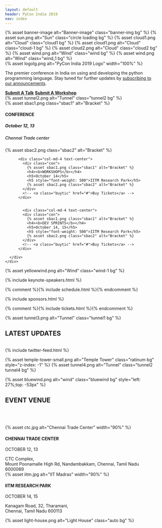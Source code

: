 ```yaml
---
layout: default
header: PyCon India 2019
nav: index
---
```


<section class="pycon-banner">
  {% asset banner-image alt="Banner-image" class="banner-img bg" %}
  {% asset sun.png alt="Sun" class="circle loading bg" %}
  {% asset cloud1.png alt="Cloud" class="cloud1 bg" %}
  {% asset cloud1.png alt="Cloud" class="cloud-1 bg" %}
  {% asset cloud2.png alt="Cloud" class="cloud2 bg" %}
  {% asset wind.png alt="Wind" class="wind bg" %}
  {% asset wind.png alt="Wind" class="wind_1 bg" %}

  <div class="container">
    <div class="row">
      <div class="col-md-6"></div>
      <div class="col-md-6">
        <div class="pycon-banner-text">
          <div class="text-center conference">
            {% asset logolg.png alt="PyCon India 2019 Logo" width="100%" %}
	    <p>
		The premier conference in India on using and
		developing the python programming language. Stay tuned
		for further updates by <a
		href="https://goo.gl/forms/GdtTebWL7mn3oKtW2">subscribing
		to our announcements</a>.
	    </p>
          </div>
          <!-- <div class="text-center pycon-speakers-img dwd-buyticket" style="position: relative;">
            <a href="#pyc-count" class="dwd-link"><b>BOOK TICKETS</b></a>
          </div> -->
          <div class="text-center pycon-speakers-img dwd-buyticket" style="position: relative;">
            <a href="https://in.pycon.org/cfp/2019/proposals/" class="dwd-link"><b>Submit A Talk</b></a>
            <a href="https://in.pycon.org/cfp/workshops-2019/proposals/" class="dwd-link"><b>Submit A Workshop</b></a>
          </div>
        </div>
      </div>
    </div>
  </div>
  {% asset tunnel2.png alt="Tunnel" class="tunnel2 bg" %}
</section>

<section class="pycon-counter" id="pyc-count">
  <div class="counter">
    <div class="container">
      <div class="row text-center wow fadeInDown">
          <div class="col-md-4 text-center">
            <div class="con">
              {% asset sbac1.png class="sbac1" alt="Bracket" %}
              <h4><b>CONFERENCE</b></h4>
              <h5>October 12, 13</h5>
              <h5 style="font-weight: 500">Chennai Trade center</h5>
              {% asset sbac2.png class="sbac2" alt="Bracket" %}
            </div>
            <!-- <a class="buytic" href="#">Buy Tickets</a> -->
          </div>

          <div class="col-md-4 text-center">
            <div class="con">
              {% asset sbac1.png class="sbac1" alt="Bracket" %}
              <h4><b>WORKSHOPS</b></h4>
              <h5>October 14</h5>
              <h5 style="font-weight: 500">IITM Research Park</h5>
              {% asset sbac2.png class="sbac2" alt="Bracket" %}
            </div>
            <!-- <a class="buytic" href="#">Buy Tickets</a> -->
          </div>


            <div class="col-md-4 text-center">
            <div class="con">
              {% asset sbac1.png class="sbac1" alt="Bracket" %}
              <h4><b>DEV SPRINTS</b></h4>
              <h5>October 14, 15</h5>
              <h5 style="font-weight: 500">IITM Research Park</h5>
              {% asset sbac2.png class="sbac2" alt="Bracket" %}
            </div>
            <!-- <a class="buytic" href="#">Buy Tickets</a> -->
          </div>

      </div>
    </div>
  </div>

  {% asset yellowwind.png alt="Wind" class="wind-1 bg" %}
</section>

{% include keynote-speakers.html %}

{% comment %}{% include schedule.html %}{% endcomment %}

{% include sponsors.html %}

{% comment %}{% include tickets.html %}{% endcomment %}

<section class="latest-updates" >
  {% asset tunnel3.png alt="Tunnel" class="tunnel1 bg" %}

  <div class="wow fadeIn">
    <div class="col-md-12 text-center">
      <h1>LATEST UPDATES</h1>
    </div>
  </div>
  <br />
  <div class="container">
    <div class="row wow fadeIn">
      <div class="col-md-10 col-md-offset-1">
        <div class="col-md-6">
          <div class="updates">
            <!-- <h4>Tweets</h4> -->
            {% include twitter-feed.html %}
          </div>
        </div>
        <!-- <div class="col-md-6">
          <div class="updates">
            <h4>Latest Blogs</h4>
          </div>
        </div> -->
      </div>
    </div>
  </div>

  {% asset temple-tower-small.png alt="Temple Tower" class="ratinum bg" style="z-index: -1" %}
  {% asset tunnel4.png alt="Tunnel" class="tunnel2 tunnel4 bg" %}
</section>

<section class="pycon-tab events-venue" >
  {% asset bluewind.png alt="wind" class="bluewind bg" style="left: 27%;top: -53px" %}
  <div class="row wow fadeIn">
    <div class="col-md-12 text-center">
      <h1>EVENT VENUE</h1>
    </div>
  </div>
  <br /><br /><br />
  <div class="container">
    <div class="row wow fadeIn">
      <div class="col-md-10 col-md-offset-1">
        <div class="col-md-6">
          <div class="event-venue trade1 text-center">
            {% asset ctc.jpg alt="Chennai Trade Center" width="90%" %}
            <div class="bg-color"></div>
          </div>
          <div class="address">
            <h4><b>CHENNAI TRADE CENTER</b></h4>
            <p>OCTOBER 12, 13</p>
            <span>CTC Complex,<br /> Mount Poonamalle High Rd, Nandambakkam, Chennai, Tamil Nadu 6000089</span>
            <!-- <div style="position: relative;">
              <a href="#" class="dwd-link">VIEW LOCATION</a>
            </div> -->
          </div>
        </div>
        <div class="col-md-6">
          <div class="event-venue trade2 text-center">
            {% asset iitm.jpg alt="IIT Madras" width="90%" %}
            <div class="bg-color"></div>
          </div>
          <div class="address">
            <h4><b>IITM RESEARCH PARK</b></h4>
            <p>OCTOBER 14, 15</p>
            <span>Kanagam Road, 32, Tharamani,<br />Chennai, Tamil Nadu 600113</span>
            <!-- <div style="position: relative;">
              <a href="#" class="dwd-link">VIEW LOCATION</a>
            </div> -->
          </div>
        </div>
      </div>
    </div>
  </div>

  {% asset light-house.png alt="Light House" class="auto bg" %}
</section>
